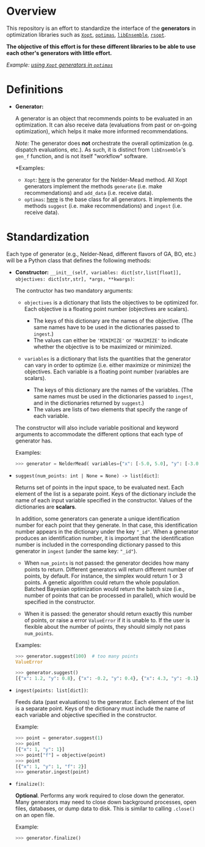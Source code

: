 # Overview

This repository is an effort to standardize the interface of the **generators** in optimization libraries such as [`Xopt`](https://github.com/ChristopherMayes/Xopt), [`optimas`](https://github.com/optimas-org/optimas), [`libEnsemble`](https://github.com/Libensemble/libensemble), [`rsopt`](https://github.com/radiasoft/rsopt).

**The objective of this effort is for these different libraries to be able to use each other's generators with little effort.**

*Example: [using `Xopt` generators in `optimas`](https://github.com/optimas-org/optimas/pull/151)*

# Definitions

- **Generator:**

  A generator is an object that recommends points to be evaluated in an optimization. It can also receive data (evaluations from past or on-going optimization), which helps it make more informed recommendations.

  *Note:* The generator does **not** orchestrate the overall optimization (e.g. dispatch evaluations, etc.). As such, it is distinct from `libEnsemble`'s `gen_f` function, and is not itself "workflow" software.

  *Examples:
    - `Xopt`: [here](https://github.com/ChristopherMayes/Xopt/blob/main/xopt/generators/scipy/neldermead.py#L64) is the generator for the Nelder-Mead method. All Xopt generators implement the methods `generate` (i.e. make recommendations) and `add_data` (i.e. receive data).
    - `optimas`: [here](https://github.com/optimas-org/optimas/blob/main/optimas/generators/base.py#L27) is the base class for all generators. It implements the methods `suggest` (i.e. make recommendations) and `ingest` (i.e. receive data).

# Standardization

Each type of generator (e.g., Nelder-Nead, different flavors of GA, BO, etc.) will be a Python class that defines the following methods:

- **Constructor:**
  `__init__(self, variables: dict[str,list[float]], objectives: dict[str,str], *args, **kwargs)`:

  The contructor has two mandatory arguments:

  - `objectives` is a dictionary that lists the objectives to be optimized for. Each objective is a floating point number (objectives are scalars).
    - The keys of this dictionary are the names of the objective. (The same names have to be used in the dictionaries passed to `ingest`.)
    - The values can either be `'MINIMIZE'` or `'MAXIMIZE'` to indicate whether the objective is to be maximized or minimized.

  - `variables` is a dictionary that lists the quantities that the generator can vary in order to optimize (i.e. either maximize or minimize) the objectives. Each variable is a floating point number (variables are scalars).
    - The keys of this dictionary are the names of the variables. (The same names must be used in the dictionaries passed to `ingest`, and in the dictionaries returned by `suggest`.)
    - The values are lists of two elements that specify the range of each variable.

  The constructor will also include variable positional and keyword arguments to
  accommodate the different options that each type of generator has.

  Examples:

    ```python
    >>> generator = NelderMead( variables={"x": [-5.0, 5.0], "y": [-3.0, 2.0]}, objectives={"f": "MAXIMIZE"})
    ```

- `suggest(num_points: int | None = None) -> list[dict]`:

  Returns set of points in the input space, to be evaluated next. Each element of the list is a separate point.
  Keys of the dictionary include the name of each input variable specified in the constructor. Values of the dictionaries are **scalars**.

  In addition, some generators can generate a unique identification number for each point that they generate. In that case, this identification number appears in the dictionary under the key `"_id"`.
  When a generator produces an identification number, it is important that the identification number is included in the corresponding dictionary passed to this generator in `ingest` (under the same key: `"_id"`).

  - When `num_points` is not passed: the generator decides how many points to return.
    Different generators will return different number of points, by default. For instance, the simplex would return 1 or 3 points. A genetic algorithm could return the whole population. Batched Bayesian optimization would return the batch size (i.e., number of points that can be processed in parallel), which would be specified in the constructor.

  - When it is passed: the generator should return exactly this number of points, or raise a error `ValueError` if it is unable to. If the user is flexible about the number of points, they should simply not pass `num_points`.

  Examples:

    ```python
    >>> generator.suggest(100)  # too many points
    ValueError
    ```

    ```python
    >>> generator.suggest()
    [{"x": 1.2, "y": 0.8}, {"x": -0.2, "y": 0.4}, {"x": 4.3, "y": -0.1}]
    ```

- `ingest(points: list[dict])`:

  Feeds data (past evaluations) to the generator. Each element of the list is a separate point. Keys of the dictionary must include the name of each variable and objective specified in the constructor.

  Example:

  ```python
  >>> point = generator.suggest(1)
  >>> point
  [{"x": 1, "y": 1}]
  >>> point["f"] = objective(point)
  >>> point
  [{"x": 1, "y": 1, "f": 2}]
  >>> generator.ingest(point)
  ```

- `finalize()`:

  **Optional**. Performs any work required to close down the generator. Many generators may need to close down background processes, open files, databases,
  or dump data to disk. This is similar to calling `.close()` on an open file.

  Example:

  ```python
  >>> generator.finalize()
  ```
